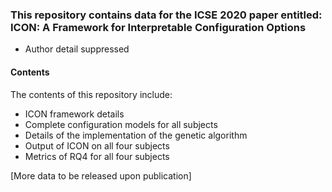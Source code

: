 ### This repository contains data for the ICSE 2020 paper entitled: ICON: A Framework for Interpretable Configuration Options
* Author detail suppressed


#### Contents 
The contents of this repository include:
* ICON framework details
* Complete configuration models for all subjects
* Details of the implementation of the genetic algorithm
* Output of ICON on all four subjects
* Metrics of RQ4 for all four subjects

[More data to be released upon publication]
